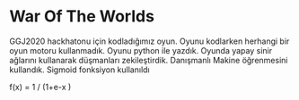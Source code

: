 # War Of The Worlds

GGJ2020 hackhatonu için kodladığımız oyun.
Oyunu kodlarken herhangi bir oyun motoru kullanmadık.
Oyunu python ile yazdık.
Oyunda yapay sinir ağlarını kullanarak düşmanları zekileştirdik.
Danışmanlı Makine öğrenmesini kullandık.
Sigmoid fonksiyon kullanıldı 

f(x) = 1 / (1+e-x )
